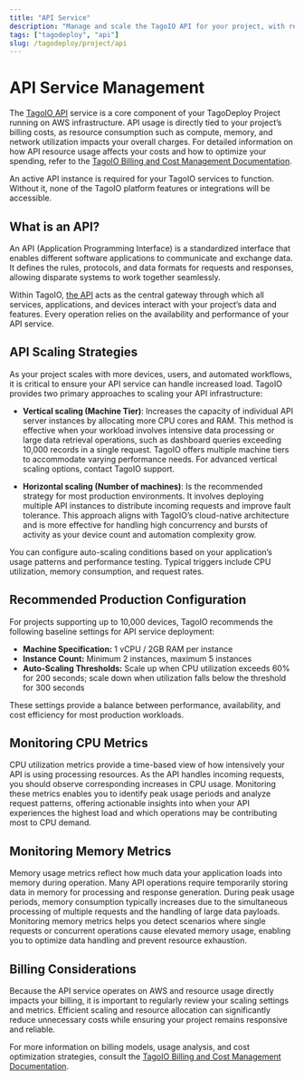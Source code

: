 ```yaml
---
title: "API Service"
description: "Manage and scale the TagoIO API for your project, with recommended configurations and billing considerations."
tags: ["tagodeploy", "api"]
slug: /tagodeploy/project/api
---
```


# API Service Management

The [TagoIO API](https://help.tago.io/portal/en/kb/articles/31-api-overview)
service is a core component of your TagoDeploy Project running on AWS
infrastructure. API usage is directly tied to your project’s billing costs, as
resource consumption such as compute, memory, and network utilization impacts
your overall charges. For detailed information on how API resource usage affects
your costs and how to optimize your spending, refer to the
[TagoIO Billing and Cost Management Documentation](/docs/tagodeploy/project/management/billing.md).

An active API instance is required for your TagoIO services to function. Without
it, none of the TagoIO platform features or integrations will be accessible.

## What is an API?

An API (Application Programming Interface) is a standardized interface that
enables different software applications to communicate and exchange data. It
defines the rules, protocols, and data formats for requests and responses,
allowing disparate systems to work together seamlessly.

Within TagoIO, [the API](https://api.docs.tago.io/#intro) acts as the central
gateway through which all services, applications, and devices interact with your
project’s data and features. Every operation relies on the availability and
performance of your API service.

## API Scaling Strategies

As your project scales with more devices, users, and automated workflows, it is
critical to ensure your API service can handle increased load. TagoIO provides
two primary approaches to scaling your API infrastructure:

- **Vertical scaling (Machine Tier)**: Increases the capacity of individual API
  server instances by allocating more CPU cores and RAM. This method is
  effective when your workload involves intensive data processing or large data
  retrieval operations, such as dashboard queries exceeding 10,000 records in a
  single request. TagoIO offers multiple machine tiers to accommodate varying
  performance needs. For advanced vertical scaling options, contact TagoIO
  support.

- **Horizontal scaling (Number of machines)**: Is the recommended strategy for
  most production environments. It involves deploying multiple API instances to
  distribute incoming requests and improve fault tolerance. This approach aligns
  with TagoIO’s cloud-native architecture and is more effective for handling
  high concurrency and bursts of activity as your device count and automation
  complexity grow.

You can configure auto-scaling conditions based on your application’s usage
patterns and performance testing. Typical triggers include CPU utilization,
memory consumption, and request rates.

## Recommended Production Configuration

For projects supporting up to 10,000 devices, TagoIO recommends the following
baseline settings for API service deployment:

- **Machine Specification:** 1 vCPU / 2GB RAM per instance
- **Instance Count:** Minimum 2 instances, maximum 5 instances
- **Auto-Scaling Thresholds:** Scale up when CPU utilization exceeds 60% for 200
  seconds; scale down when utilization falls below the threshold for 300 seconds

These settings provide a balance between performance, availability, and cost
efficiency for most production workloads.

## Monitoring CPU Metrics

CPU utilization metrics provide a time-based view of how intensively your API is
using processing resources. As the API handles incoming requests, you should
observe corresponding increases in CPU usage. Monitoring these metrics enables
you to identify peak usage periods and analyze request patterns, offering
actionable insights into when your API experiences the highest load and which
operations may be contributing most to CPU demand.

## Monitoring Memory Metrics

Memory usage metrics reflect how much data your application loads into memory
during operation. Many API operations require temporarily storing data in memory
for processing and response generation. During peak usage periods, memory
consumption typically increases due to the simultaneous processing of multiple
requests and the handling of large data payloads. Monitoring memory metrics
helps you detect scenarios where single requests or concurrent operations cause
elevated memory usage, enabling you to optimize data handling and prevent
resource exhaustion.

## Billing Considerations

Because the API service operates on AWS and resource usage directly impacts your
billing, it is important to regularly review your scaling settings and metrics.
Efficient scaling and resource allocation can significantly reduce unnecessary
costs while ensuring your project remains responsive and reliable.

For more information on billing models, usage analysis, and cost optimization
strategies, consult the
[TagoIO Billing and Cost Management Documentation](/docs/tagodeploy/project/management/billing.md).
